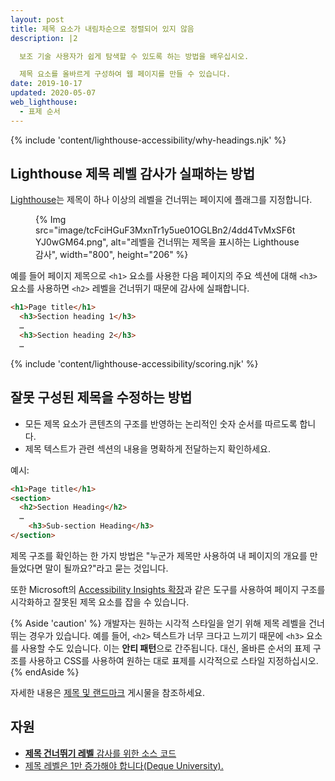 ```yaml
---
layout: post
title: 제목 요소가 내림차순으로 정렬되어 있지 않음
description: |2

  보조 기술 사용자가 쉽게 탐색할 수 있도록 하는 방법을 배우십시오.

  제목 요소를 올바르게 구성하여 웹 페이지를 만들 수 있습니다.
date: 2019-10-17
updated: 2020-05-07
web_lighthouse:
  - 표제 순서
---
```


{% include 'content/lighthouse-accessibility/why-headings.njk' %}

## Lighthouse 제목 레벨 감사가 실패하는 방법

[Lighthouse](https://developer.chrome.com/docs/lighthouse/overview/)는 제목이 하나 이상의 레벨을 건너뛰는 페이지에 플래그를 지정합니다.

<figure>{% Img src="image/tcFciHGuF3MxnTr1y5ue01OGLBn2/4dd4TvMxSF6tYJ0wGM64.png", alt="레벨을 건너뛰는 제목을 표시하는 Lighthouse 감사", width="800", height="206" %}</figure>

예를 들어 페이지 제목으로 `<h1>` 요소를 사용한 다음 페이지의 주요 섹션에 대해 `<h3>` 요소를 사용하면 `<h2>` 레벨을 건너뛰기 때문에 감사에 실패합니다.

```html
<h1>Page title</h1>
  <h3>Section heading 1</h3>
  …
  <h3>Section heading 2</h3>
  …
```

{% include 'content/lighthouse-accessibility/scoring.njk' %}

## 잘못 구성된 제목을 수정하는 방법

- 모든 제목 요소가 콘텐츠의 구조를 반영하는 논리적인 숫자 순서를 따르도록 합니다.
- 제목 텍스트가 관련 섹션의 내용을 명확하게 전달하는지 확인하세요.

예시:

```html
<h1>Page title</h1>
<section>
  <h2>Section Heading</h2>
  …
    <h3>Sub-section Heading</h3>
</section>
```

제목 구조를 확인하는 한 가지 방법은 "누군가 제목만 사용하여 내 페이지의 개요를 만들었다면 말이 될까요?"라고 묻는 것입니다.

또한 Microsoft의 <a href="https://accessibilityinsights.io/" rel="noopener">Accessibility Insights 확장</a>과 같은 도구를 사용하여 페이지 구조를 시각화하고 잘못된 제목 요소를 잡을 수 있습니다.

{% Aside 'caution' %} 개발자는 원하는 시각적 스타일을 얻기 위해 제목 레벨을 건너뛰는 경우가 있습니다. 예를 들어, `<h2>` 텍스트가 너무 크다고 느끼기 때문에 `<h3>` 요소를 사용할 수도 있습니다. 이는 **안티 패턴**으로 간주됩니다. 대신, 올바른 순서의 표제 구조를 사용하고 CSS를 사용하여 원하는 대로 표제를 시각적으로 스타일 지정하십시오. {% endAside %}

자세한 내용은 [제목 및 랜드마크](/headings-and-landmarks) 게시물을 참조하세요.

## 자원

- <a href="https://github.com/GoogleChrome/lighthouse/blob/master/core/audits/accessibility/heading-order.js" rel="noopener"><strong>제목 건너뛰기 레벨</strong> 감사를 위한 소스 코드</a>
- <a href="https://dequeuniversity.com/rules/axe/3.3/heading-order" rel="noopener">제목 레벨은 1만 증가해야 합니다(Deque University).</a>
